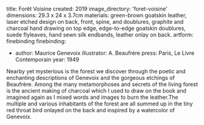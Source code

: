 title: Forêt Voisine 
created: 2019
image_directory: 'foret-voisine'
dimensions: 29.3 x 24 x 3.7cm
materials: green-brown goatskin leather, laser etched design on back, front, spine, and doublures, graphite and charcoal hand drawing on top edge, edge-to-edge goatskin doublures, suede flyleaves, hand sewn silk endbands, leather onlay on back.
artform: finebinding
finebinding: 
- author: Maurice Genevoix
  illustrator: A. Beaufrère
  press: Paris, Le Livre Contemporain
  year: 1949

Nearby yet mysterious is the forest we discover through the poetic and enchanting descriptions of Genevoix and the gorgeous etchings of Beaufrère. Among the many metamorphoses and secrets of the living forest is the ancient making of charcoal which I used to draw on the book and imagined again as I mixed words and images to burn the leather.The multiple and various inhabitants of the forest are all summed up in the tiny red throat bird onlayed on the back and inspired by a watercolor of Genevoix.
